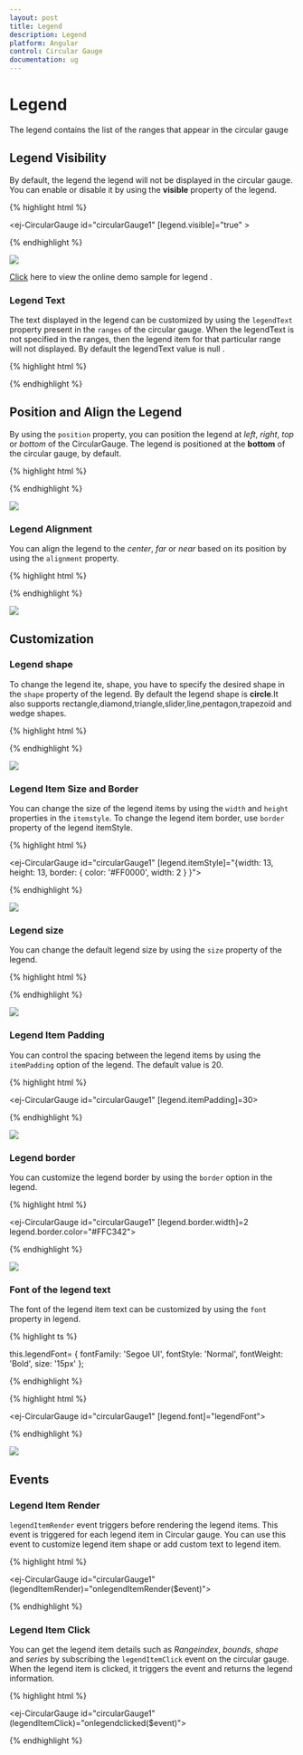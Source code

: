 ```yaml
---
layout: post
title: Legend
description: Legend
platform: Angular
control: Circular Gauge
documentation: ug
---
```


# Legend

The legend contains the list of the ranges that appear in the circular gauge  

## Legend Visibility

By default, the legend  the legend will not be displayed in the circular gauge. You can enable or disable it by using the **visible** property of the legend.

{% highlight html %}

<ej-CircularGauge id="circularGauge1" [legend.visible]="true" >
</ej-CircularGauge>

{% endhighlight %}

![](Legend_images/Legend_img1.png)


[Click](http://ng2jq.syncfusion.com/#/circulargauge/legend) here to view the online demo sample for legend .

### Legend Text

The text displayed in the legend can be customized by using the `legendText` property present in the `ranges` of the circular gauge. When the legendText is not specified in the ranges, then the legend item for that particular range will not displayed. By default the legendText value is null . 


{% highlight html %}

<ej-CircularGauge id="circularGauge1" >
 <e-scales>
 <e-scale >
 <e-ranges>
 <e-range legendText="Light air"></e-range>
 </e-ranges>
 </e-scale>
 </e-scales>
 </ej-CircularGauge>

{% endhighlight %}


## Position and Align the Legend

By using the `position` property, you can position the legend at *left*, *right*, *top* or *bottom* of the CircularGauge. The legend is positioned at the **bottom** of the circular gauge, by default.

{% highlight html %}

<ej-CircularGauge id="circularGauge1" legend.position="top">
</ej-CircularGauge>

{% endhighlight  %}

![](Legend_images/Legend_img2.png)

### Legend Alignment

You can align the legend to the *center*, *far* or *near* based on its position by using the `alignment` property.

{% highlight html %}

<ej-CircularGauge id="circularGauge1" legend.position="top" legend.alignment="far">
</ej-CircularGauge>

{% endhighlight %}

![](Legend_images/Legend_img3.png)

## Customization

### Legend shape

To change the legend ite, shape, you have to specify the desired shape in the `shape` property of the legend. By default the legend shape is **circle**.It also supports rectangle,diamond,triangle,slider,line,pentagon,trapezoid and wedge shapes.

{% highlight html %}

<ej-CircularGauge id="circularGauge1"  legend.shape="slider">
</ej-CircularGauge>

{% endhighlight %}

![](Legend_images/Legend_img4.png)


### Legend Item Size and Border

You can change the size of the legend items by using the `width` and `height` properties in the `itemstyle`. To change the legend item border, use `border` property of the legend itemStyle.

{% highlight html %}

<ej-CircularGauge id="circularGauge1"  [legend.itemStyle]="{width: 13, height: 13, 
                                 border: { color: '#FF0000', width: 2 } }">
</ej-CircularGauge>

{% endhighlight %}

![](Legend_images/Legend_img5.png)

### Legend size

You can change the default legend size by using the `size` property of the legend.  

{% highlight html %}

<ej-CircularGauge id="circularGauge1"  legend.size.width="350" legend.size.height="100" > 
</ej-CircularGauge>

{% endhighlight %}

![](Legend_images/Legend_img6.png)


### Legend Item Padding

You can control the spacing between the legend items by using the `itemPadding` option of the legend.  The default value is 20. 

{% highlight html %}

<ej-CircularGauge id="circularGauge1"  [legend.itemPadding]=30> 
</ej-CircularGauge>

{% endhighlight %}

![](Legend_images/Legend_img7.png)

### Legend border

You can customize the legend border by using the `border` option in the legend. 

{% highlight html %}

<ej-CircularGauge id="circularGauge1" [legend.border.width]=2 legend.border.color="#FFC342"> 
</ej-CircularGauge>

{% endhighlight %}

![](Legend_images/Legend_img8.png)

### Font of the legend text

The font of the legend item text can be customized by using the `font` property in legend.

{% highlight ts %}

this.legendFont= { fontFamily: 'Segoe UI', fontStyle: 'Normal', fontWeight: 'Bold', size: '15px' };

{% endhighlight %}

{% highlight html %}

<ej-CircularGauge id="circularGauge1"  [legend.font]="legendFont">
                      
</ej-CircularGauge>

{% endhighlight %}


![](Legend_images/Legend_img9.png)

## Events

### Legend Item Render

`legendItemRender` event triggers before rendering the legend items. This event is triggered for each legend item in Circular gauge. You can use this event to customize legend item shape or add custom text to legend item.

{% highlight html %}

<ej-CircularGauge id="circularGauge1" (legendItemRender)="onlegendItemRender($event)"> 
</ej-CircularGauge>
 
<script>
function onlegendItemRender(sender) {
//Get legend item details on legend item click.
var legendItem = sender.data;
}
</script>

{% endhighlight %}

### Legend Item Click

You can get the legend item details such as *Rangeindex*, *bounds*, *shape* and *series* by subscribing the `legendItemClick` event on the circular gauge. When the legend item is clicked, it triggers the event and returns the legend information. 

{% highlight html %}

<ej-CircularGauge id="circularGauge1" (legendItemClick)="onlegendclicked($event)"> 
</ej-CircularGauge>
 
  <script>
     function onlegendclicked(sender) {
        //Get legend item details on legend item click.
        var legendItem = sender.data;
     }
 </script>

{% endhighlight %}


